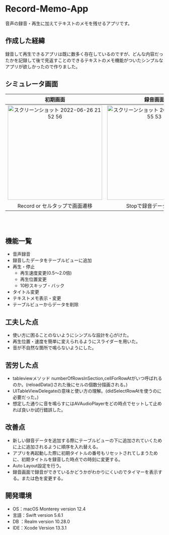 # Record-Memo-App
音声の録音・再生に加えてテキストのメモを残せるアプリです。

## 作成した経緯
録音して再生できるアプリは既に数多く存在しているのですが、どんな内容だったかを記録して後で見返すことのできるテキストのメモ機能がついたシンプルなアプリが欲しかったので作りました。

## シミュレータ画面

| 初期画面                                                         | 録音画面                                                                                               | 再生画面                                                                                               |
| :-------------------------------------------------------------------: | :-----------------------------------------------------------------------------------------------------: | :-----------------------------------------------------------------------------------------------------: |
| <img width="300" alt="スクリーンショット 2022-06-26 21 52 56" src="https://user-images.githubusercontent.com/93736475/175815165-ec6066c1-969a-4156-93a9-593a02cfa20c.png"> | <img width="300" alt="スクリーンショット 2022-06-26 21 55 53" src="https://user-images.githubusercontent.com/93736475/175815278-411fcb58-738b-4470-9540-0435bc13c333.png">|<img width="300" alt="スクリーンショット 2022-06-26 21 56 59" src="https://user-images.githubusercontent.com/93736475/175815253-aa83f49b-0edb-4644-9296-198bd058ebea.png">|
|  Record or セルタップで画面遷移          |          Stopで録音データを追加 　　　　| 再生・タイトル and メモ保存 |  

<br><br>
## 機能一覧
- 音声録音
- 録音したデータをテーブルビューに追加
- 再生・停止
  - 再生速度変更(0.5〜2.0倍)
  - 再生位置変更
  - 10秒スキップ・バック
- タイトル変更
- テキストメモ表示・変更
- テーブルビューからデータを削除

## 工夫した点
- 使い方に困ることのないようにシンプルな設計を心がけた。
- 再生位置・速度を簡単に変えられるようにスライダーを用いた。
- 音が不自然な箇所で鳴らないようにした。

## 苦労した点
- tableviewメソッド  numberOfRowsInSection,cellForRowAtがいつ呼ばれるのか。(reloadData()された後にセルの個数分描画される。)
- UITableViewDelegateの意味と使い方の理解。(didSelectRowAtを使うのに必要だった。)
- 想定した通りに音を鳴らすにはAVAudioPlayerをどの時点でセットして止めれば良いか試行錯誤した。

## 改善点
- 新しい録音データを追加する際にテーブルビューの下に追加されていくために上に追加されるように順序を入れ替える。
- アプリを再起動した際に初期タイトルの番号もリセットされてしまうために、初期タイトルを録音した時点での時刻に変更する。
- Auto Layout設定を行う。
- 録音画面で録音ができているかどうかがわかりにくいのでタイマーを表示する。または色を変更する。

## 開発環境
- OS：macOS Monterey version 12.4
- 言語：Swift version 5.6.1
- DB ：Realm version 10.28.0
- IDE：Xcode Version 13.3.1

